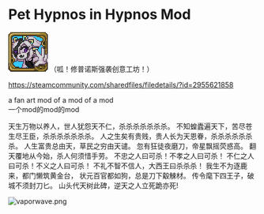 # Pet Hypnos in Hypnos Mod

![icon.png](icon.png)
（呱！修普诺斯强袭创意工坊！）

https://steamcommunity.com/sharedfiles/filedetails/?id=2955621858

a fan art mod of a mod of a mod
<br/>
一个mod的mod的mod

天生万物以养人，世人犹怨天不仁，杀杀杀杀杀杀杀。 不知蝗蠹遍天下，苦尽苍生尽王臣，杀杀杀杀杀杀杀。 人之生矣有贵贱，贵人长为天恩眷，杀杀杀杀杀杀杀。 人生富贵总由天，草民之穷由天谴。 忽有狂徒夜磨刀，帝星飘摇荧惑高。
翻天覆地从今始，杀人何须惜手劳。 不忠之人曰可杀！不孝之人曰可杀！ 不仁之人曰可杀！不义之人曰可杀！ 不礼不智不信人，大西王曰杀杀杀！
我生不为逐鹿来，都门懒筑黄金台， 状元百官都如狗，总是刀下觳觫材。 传令麾下四王子，破城不须封刀匕。 山头代天树此碑，逆天之人立死跪亦死!

![vaporwave.png](https://jesterromut.github.io/resources/img/Hypnos/myHypnos1.png)